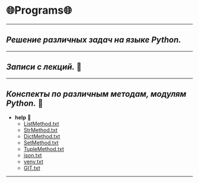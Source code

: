 # :globe_with_meridians:**Programs**:globe_with_meridians:
___
## *Решение различных задач на языке Python.*
[](https://www.codewars.com/users/echo1/badges/large.png)
___
## *Записи с лекций.* :page_with_curl:

___
## *Конспекты по различным методам, модулям Python.* :page_facing_up:
+ **help** :file_folder:
  + [ListMethod.txt](https://github.com/echo1nfin/proggrams/blob/main/help/ListMethod.txt)
  + [StrMethod.txt](https://github.com/echo1nfin/proggrams/blob/main/helpStrMethod.txt)
  + [DictMethod.txt](https://github.com/echo1nfin/proggrams/blob/main/help/DictMethod.txt)
  + [SetMethod.txt](https://github.com/echo1nfin/proggrams/blob/main/help/SetMethod.txt)
  + [TupleMethod.txt](https://github.com/echo1nfin/proggrams/blob/main/help/TupleMethod.txt)
  + [json.txt](https://github.com/echo1nfin/proggrams/blob/main/help/json.txt)
  + [venv.txt](https://github.com/echo1nfin/proggrams/blob/main/help/venv.txt)
  + [GIT.txt](https://github.com/echo1nfin/proggrams/blob/main/help/GIT.txt)
___